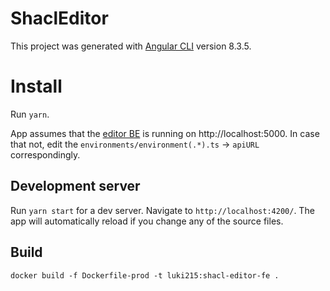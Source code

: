 # ShaclEditor

This project was generated with [Angular CLI](https://github.com/angular/angular-cli) version 8.3.5.

# Install
Run `yarn`.

App assumes that the [editor BE](https://github.com/luki215/shacl-playground-back) is running on http://localhost:5000. In case that not, edit the `environments/environment(.*).ts` -> `apiURL` correspondingly.

## Development server

Run `yarn start` for a dev server. Navigate to `http://localhost:4200/`. The app will automatically reload if you change any of the source files.
## Build
```docker build -f Dockerfile-prod -t luki215:shacl-editor-fe .```
